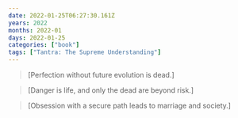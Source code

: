 ```yaml
---
date: 2022-01-25T06:27:30.161Z
years: 2022
months: 2022-01
days: 2022-01-25
categories: ["book"]
tags: ["Tantra: The Supreme Understanding"]
---
```

> [Perfection without future evolution is dead.]

> [Danger is life, and only the dead are beyond risk.]

> [Obsession with a secure path leads to marriage and society.]
